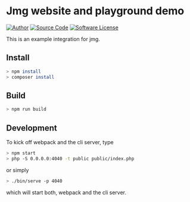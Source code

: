 # Jmg website and playground demo

[![Author](http://img.shields.io/badge/author-iwyg-blue.svg?style=flat-square)](https://github.com/iwyg)
[![Source Code](http://img.shields.io/badge/source-jmg--example-blue.svg?style=flat-square)](https://github.com/iwyg/jmg-example/tree/master)
[![Software License](https://img.shields.io/badge/license-MIT-brightgreen.svg?style=flat-square)](https://github.com/iwyg/jmg-example/blob/master/LICENSE.md)

This is an example integration for jmg.

## Install

```sh
> npm install
> composer install
```

## Build

```sh
> npm run build
```

## Development

To kick off webpack and the cli server, type

```sh
> npm start
> php -S 0.0.0.0:4040 -t public public/index.php
```

or simply

```sh
> ./bin/serve -p 4040
```

which will start both, webpack and the cli server.
